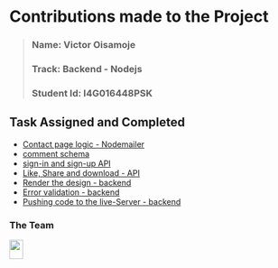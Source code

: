 # Contributions made to the Project
>### Name: Victor Oisamoje
>### Track: Backend - Nodejs
>### Student Id: I4G016448PSK

## Task Assigned and Completed
- [Contact page logic - Nodemailer](https://github.com/zuri-training/CC-Generator-Team127/issues/54)
- [comment schema](https://github.com/zuri-training/CC-Generator-Team127/issues/30)
- [sign-in and sign-up API](https://github.com/zuri-training/CC-Generator-Team127/issues/19)
- [Like, Share and download - API](https://github.com/zuri-training/CC-Generator-Team127/issues/46)
- [Render the design  - backend](https://github.com/zuri-training/CC-Generator-Team127/issues/50)
- [Error validation - backend](https://github.com/zuri-training/CC-Generator-Team127/issues/48)
- [Pushing code to the live-Server - backend](https://github.com/zuri-training/CC-Generator-Team127/issues/49)


### The Team
<a href="https://github.com/zuri-training/CC-Generator-Team127/graphs/contributors">
  <img src="https://contrib.rocks/image?repo=zuri-training/CC-Generator-Team127" height="34" width="24"/>
</a>
